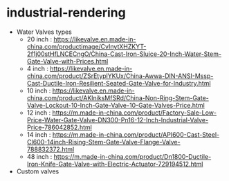 # industrial-rendering

- Water Valves types
  - 20 inch : https://likevalve.en.made-in-china.com/productimage/CvInytXHZKYT-2f1j00stHfLNCECngO/China-Cast-Iron-Sluice-20-Inch-Water-Stem-Gate-Valve-with-Prices.html
  - 4 inch : https://likevalve.en.made-in-china.com/product/ZSrEtyplYKUx/China-Awwa-DIN-ANSI-Mssp-Cast-Ductile-Iron-Resilient-Seated-Gate-Valve-for-Industry.html
  - 10 inch : https://likevalve.en.made-in-china.com/product/AKIniksMfSRd/China-Non-Ring-Stem-Gate-Valve-Lockout-10-Inch-Gate-Valve-10-Gate-Valves-Price.html
  - 12 inch : https://m.made-in-china.com/product/Factory-Sale-Low-Price-Water-Gate-Valve-DN300-Pn16-12-Inch-Industrial-Valve-Price-786042852.html
  - 14 inch : https://m.made-in-china.com/product/API600-Cast-Steel-Cl600-14inch-Rising-Stem-Gate-Valve-Flange-Valve-788832372.html
  - 48 inch : https://m.made-in-china.com/product/Dn1800-Ductile-Iron-Knife-Gate-Valve-with-Electric-Actuator-729194512.html
- Custom valves
